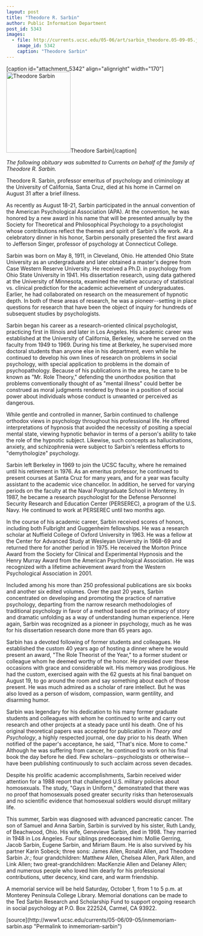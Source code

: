 ```yaml
---
layout: post
title: "Theodore R. Sarbin"
author: Public Information Department
post_id: 5343
images:
  - file: http://currents.ucsc.edu/05-06/art/sarbin_theodore.05-09-05.jpg
    image_id: 5342
    caption: "Theodore Sarbin"
---
```


[caption id="attachment_5342" align="alignright" width="170"]<a href="http://localhost/mysite/wp-content/uploads/2005/09/sarbin_theodore.05-09-05.jpg"><img class="size-full wp-image-5342" src="http://localhost/mysite/wp-content/uploads/2005/09/sarbin_theodore.05-09-05.jpg" alt="Theodore Sarbin" width="170" height="213" /></a>Theodore Sarbin[/caption]
<a name="content" id="content"></a>
<p>
  <i>The following obituary was submitted to</i> Currents <i>on behalf of the family of Theodore R. Sarbin.</i>
</p>
<p>
  Theodore R. Sarbin, professor emeritus of psychology and criminology at the University of California, Santa Cruz, died at his home in Carmel on August 31 after a brief illness.
</p>
<p>
  As recently as August 18-21, Sarbin participated in the annual convention of the American Psychological Association (APA). At the convention, he was honored by a new award in his name that will be presented annually by the Society for Theoretical and Philosophical Psychology to a psychologist whose contributions reflect the themes and spirit of Sarbin's life work. At a celebratory dinner in his honor, Sarbin personally presented the first award to Jefferson Singer, professor of psychology at Connecticut College.
</p>
<p>
  Sarbin was born on May 8, 1911, in Cleveland, Ohio. He attended Ohio State University as an undergraduate and later obtained a master's degree from Case Western Reserve University. He received a Ph.D. in psychology from Ohio State University in 1941. His dissertation research, using data gathered at the University of Minnesota, examined the relative accuracy of statistical vs. clinical prediction for the academic achievement of undergraduates. Earlier, he had collaborated on research on the measurement of hypnotic depth. In both of these areas of research, he was a pioneer--setting in place questions for research that have been the object of inquiry for hundreds of subsequent studies by psychologists.
</p>
<p>
  Sarbin began his career as a research-oriented clinical psychologist, practicing first in Illinois and later in Los Angeles. His academic career was established at the University of California, Berkeley, where he served on the faculty from 1949 to 1969. During his time at Berkeley, he supervised more doctoral students than anyone else in his department, even while he continued to develop his own lines of research on problems in social psychology, with special application to problems in the domain of psychopathology. Because of his publications in the area, he came to be known as "Mr. Role Theory," defending the unorthodox position that problems conventionally thought of as "mental illness" could better be construed as moral judgments rendered by those in a position of social power about individuals whose conduct is unwanted or perceived as dangerous.
</p>
<p>
  While gentle and controlled in manner, Sarbin continued to challenge orthodox views in psychology throughout his professional life. He offered interpretations of hypnosis that avoided the necessity of positing a special mental state, viewing hypnotic behavior in terms of a person's ability to take the role of the hypnotic subject. Likewise, such concepts as hallucinations, anxiety, and schizophrenia were subject to Sarbin's relentless efforts to "demythologize" psychology.
</p>
<p>
  Sarbin left Berkeley in 1969 to join the UCSC faculty, where he remained until his retirement in 1976. As an emeritus professor, he continued to present courses at Santa Cruz for many years, and for a year was faculty assistant to the academic vice chancellor. In addition, he served for varying periods on the faculty at the Naval Postgraduate School in Monterey. In 1987, he became a research psychologist for the Defense Personnel Security Research and Education Center (PERSEREC), a program of the U.S. Navy. He continued to work at PERSEREC until two months ago.
</p>
<p>
  In the course of his academic career, Sarbin received scores of honors, including both Fulbright and Guggenheim fellowships. He was a research scholar at Nuffield College of Oxford University in 1963. He was a fellow at the Center for Advanced Study at Wesleyan University in 1968-69 and returned there for another period in 1975. He received the Morton Prince Award from the Society for Clinical and Experimental Hypnosis and the Henry Murray Award from the American Psychological Association. He was recognized with a lifetime achievement award from the Western Psychological Association in 2001.
</p>
<p>
  Included among his more than 250 professional publications are six books and another six edited volumes. Over the past 20 years, Sarbin concentrated on developing and promoting the practice of narrative psychology, departing from the narrow research methodologies of traditional psychology in favor of a method based on the primacy of story and dramatic unfolding as a way of understanding human experience. Here again, Sarbin was recognized as a pioneer in psychology, much as he was for his dissertation research done more than 65 years ago.
</p>
<p>
  Sarbin has a devoted following of former students and colleagues. He established the custom 40 years ago of hosting a dinner where he would present an award, "The Role Theorist of the Year," to a former student or colleague whom he deemed worthy of the honor. He presided over these occasions with grace and considerable wit. His memory was prodigious. He had the custom, exercised again with the 62 guests at his final banquet on August 19, to go around the room and say something about each of those present. He was much admired as a scholar of rare intellect. But he was also loved as a person of wisdom, compassion, warm gentility, and disarming humor.
</p>
<p>
  Sarbin was legendary for his dedication to his many former graduate students and colleagues with whom he continued to write and carry out research and other projects at a steady pace until his death. One of his original theoretical papers was accepted for publication in <i>Theory and Psychology</i>, a highly respected journal, one day prior to his death. When notified of the paper's acceptance, he said, "That's nice. More to come." Although he was suffering from cancer, he continued to work on his final book the day before he died. Few scholars--psychologists or otherwise--have been publishing continuously to such acclaim across seven decades.
</p>
<p>
  Despite his prolific academic accomplishments, Sarbin received wider attention for a 1988 report that challenged U.S. military policies about homosexuals. The study, "Gays in Uniform," demonstrated that there was no proof that homosexuals posed greater security risks than heterosexuals and no scientific evidence that homosexual soldiers would disrupt military life.
</p>
<p>
  This summer, Sarbin was diagnosed with advanced pancreatic cancer. The son of Samuel and Anna Sarbin, Sarbin is survived by his sister, Ruth Landy, of Beachwood, Ohio. His wife, Genevieve Sarbin, died in 1998. They married in 1948 in Los Angeles. Four siblings predeceased him: Mollie Gerring, Jacob Sarbin, Eugene Sarbin, and Miriam Baum. He is also survived by his partner Karin Sobeck; three sons: James Allen, Ronald Allen, and Theodore Sarbin Jr.; four grandchildren: Matthew Allen, Chelsea Allen, Park Allen, and Link Allen; two great-grandchildren: MacKenzie Allen and Delaney Allen; and numerous people who loved him dearly for his professional contributions, utter decency, kind care, and warm friendship.
</p>
<p>
  A memorial service will be held Saturday, October 1, from 1 to 5 p.m. at Monterey Peninsula College Library. Memorial donations can be made to the Ted Sarbin Research and Scholarship Fund to support ongoing research in social psychology at P.O. Box 222524, Carmel, CA 93922.
</p>
<p>
  <input name="t1" size="-1" type="hidden">
</p>




</p>
[source](http://www1.ucsc.edu/currents/05-06/09-05/inmemoriam-sarbin.asp "Permalink to inmemoriam-sarbin")
